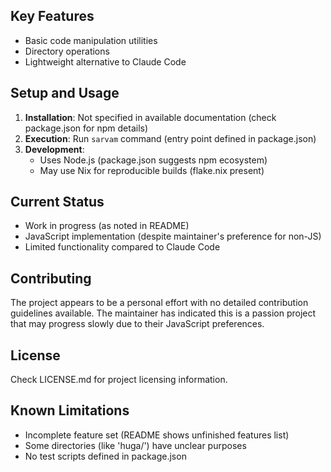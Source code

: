 ## Key Features
- Basic code manipulation utilities
- Directory operations
- Lightweight alternative to Claude Code

## Setup and Usage
1. **Installation**: Not specified in available documentation (check package.json for npm details)
2. **Execution**: Run `sarvam` command (entry point defined in package.json)
3. **Development**:
   - Uses Node.js (package.json suggests npm ecosystem)
   - May use Nix for reproducible builds (flake.nix present)

## Current Status
- Work in progress (as noted in README)
- JavaScript implementation (despite maintainer's preference for non-JS)
- Limited functionality compared to Claude Code

## Contributing
The project appears to be a personal effort with no detailed contribution guidelines available. The maintainer has indicated this is a passion project that may progress slowly due to their JavaScript preferences.

## License
Check LICENSE.md for project licensing information.

## Known Limitations
- Incomplete feature set (README shows unfinished features list)
- Some directories (like 'huga/') have unclear purposes
- No test scripts defined in package.json